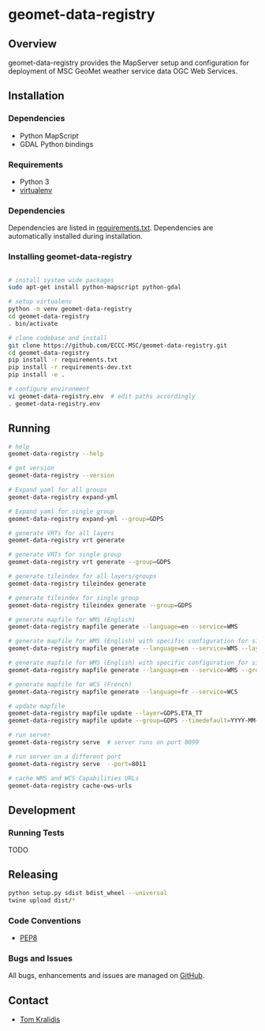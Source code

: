 # geomet-data-registry

## Overview

geomet-data-registry provides the MapServer setup and configuration for deployment
of MSC GeoMet weather service data OGC Web Services.

## Installation

### Dependencies

- Python MapScript
- GDAL Python bindings

### Requirements
- Python 3
- [virtualenv](https://virtualenv.pypa.io/)

### Dependencies
Dependencies are listed in [requirements.txt](requirements.txt). Dependencies
are automatically installed during installation.

### Installing geomet-data-registry
```bash

# install system wide packages
sudo apt-get install python-mapscript python-gdal

# setup virtualenv
python -m venv geomet-data-registry
cd geomet-data-registry
. bin/activate

# clone codebase and install
git clone https://github.com/ECCC-MSC/geomet-data-registry.git
cd geomet-data-registry
pip install -r requirements.txt
pip install -r requirements-dev.txt
pip install -e .

# configure environment
vi geomet-data-registry.env  # edit paths accordingly
. geomet-data-registry.env
```

## Running

```bash
# help
geomet-data-registry --help

# get version
geomet-data-registry --version

# Expand yaml for all groups
geomet-data-registry expand-yml

# Expand yaml for single group
geomet-data-registry expand-yml --group=GDPS

# generate VRTs for all layers
geomet-data-registry vrt generate

# generate VRTs for single group
geomet-data-registry vrt generate --group=GDPS

# generate tileindex for all layers/groups
geomet-data-registry tileindex generate

# generate tileindex for single group
geomet-data-registry tileindex generate --group=GDPS

# generate mapfile for WMS (English)
geomet-data-registry mapfile generate --language=en --service=WMS

# generate mapfile for WMS (English) with specific configuration for single layer
geomet-data-registry mapfile generate --language=en --service=WMS --layer=GDPS.ETA_TT

# generate mapfile for WMS (English) with specific configuration for single group
geomet-data-registry mapfile generate --language=en --service=WMS --group=GDPS

# generate mapfile for WCS (French)
geomet-data-registry mapfile generate --language=fr --service=WCS

# update mapfile
geomet-data-registry mapfile update --layer=GDPS.ETA_TT
geomet-data-registry mapfile update --group=GDPS --timedefault=YYYY-MM-DDTHH:MM:SSZ --timeextent=YYYY-MM-DDTHH:MM:SSZ/YYYY-MM-DDTHH:MM:SSZ/interval

# run server
geomet-data-registry serve  # server runs on port 8099

# run server on a different port
geomet-data-registry serve  --port=8011

# cache WMS and WCS Capabilities URLs
geomet-data-registry cache-ows-urls
```

## Development

### Running Tests

TODO

## Releasing

```bash
python setup.py sdist bdist_wheel --universal
twine upload dist/*
```

### Code Conventions

* [PEP8](https://www.python.org/dev/peps/pep-0008)

### Bugs and Issues

All bugs, enhancements and issues are managed on [GitHub](https://github.com/ECCC-MSC/geomet-data-registry).

## Contact

* [Tom Kralidis](https://github.com/tomkralidis)

